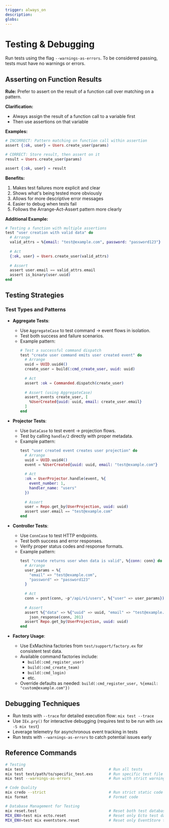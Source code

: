 ```yaml
---
trigger: always_on
description: 
globs: 
---
```


# Testing & Debugging

Run tests using the flag `--warnings-as-errors`. To be considered passing, tests must have no warnings or errors.

## Asserting on Function Results

**Rule:** Prefer to assert on the result of a function call over matching on a pattern.

**Clarification:**

- Always assign the result of a function call to a variable first
- Then use assertions on that variable

**Examples:**

```elixir
# INCORRECT: Pattern matching on function call within assertion
assert {:ok, user} = Users.create_user(params)

# CORRECT: Store result, then assert on it
result = Users.create_user(params)

assert {:ok, user} = result
```

**Benefits:**

1. Makes test failures more explicit and clear
2. Shows what's being tested more obviously
3. Allows for more descriptive error messages
4. Easier to debug when tests fail
5. Follows the Arrange-Act-Assert pattern more clearly

**Additional Example:**

```elixir
# Testing a function with multiple assertions
test "user creation with valid data" do
  # Arrange
  valid_attrs = %{email: "test@example.com", password: "password123"}
  
  # Act
  {:ok, user} = Users.create_user(valid_attrs)
  
  # Assert
  assert user.email == valid_attrs.email
  assert is_binary(user.uuid)
end
```

## Testing Strategies

### Test Types and Patterns

- **Aggregate Tests**:
    - Use `AggregateCase` to test command → event flows in isolation.
    - Test both success and failure scenarios.
    - Example pattern:
      ```elixir
      # Test a successful command dispatch
      test "create user command emits user created event" do
        # Arrange
        uuid = UUID.uuid4()
        create_user = build(:cmd_create_user, uuid: uuid)
        
        # Act
        assert :ok = Commanded.dispatch(create_user)
        
        # Assert (using AggregateCase)
        assert_events create_user, [
          %UserCreated{uuid: uuid, email: create_user.email}
        ]
      end
      ```

- **Projector Tests**:
    - Use `DataCase` to test event → projection flows.
    - Test by calling `handle/2` directly with proper metadata.
    - Example pattern:
      ```elixir
      test "user created event creates user projection" do
        # Arrange
        uuid = UUID.uuid4()
        event = %UserCreated{uuid: uuid, email: "test@example.com"}
        
        # Act
        :ok = UserProjector.handle(event, %{
          event_number: 1,
          handler_name: "users"
        })
        
        # Assert
        user = Repo.get_by(UserProjection, uuid: uuid)
        assert user.email == "test@example.com"
      end
      ```

- **Controller Tests**:
    - Use `ConnCase` to test HTTP endpoints.
    - Test both success and error responses.
    - Verify proper status codes and response formats.
    - Example pattern:
      ```elixir
      test "create returns user when data is valid", %{conn: conn} do
        # Arrange
        user_params = %{
          "email" => "test@example.com",
          "password" => "password123"
        }
        
        # Act
        conn = post(conn, ~p"/api/v1/users", %{"user" => user_params})
        
        # Assert
        assert %{"data" => %{"uuid" => uuid, "email" => "test@example.com"}} = 
          json_response(conn, 201)
        assert Repo.get_by(UserProjection, uuid: uuid)
      end
      ```

- **Factory Usage**:
    - Use ExMachina factories from `test/support/factory.ex` for consistent test data.
    - Available command factories include:
        - `build(:cmd_register_user)`
        - `build(:cmd_create_team)`
        - `build(:cmd_login)`
        - etc.
    - Override defaults as needed: `build(:cmd_register_user, %{email: "custom@example.com"})`

## Debugging Techniques

- Run tests with `--trace` for detailed execution flow: `mix test --trace`
- Use `IEx.pry()` for interactive debugging (requires test to be run with `iex -S mix test`)
- Leverage telemetry for asynchronous event tracking in tests
- Run tests with `--warnings-as-errors` to catch potential issues early

## Reference Commands

```bash
# Testing
mix test                                      # Run all tests
mix test test/path/to/specific_test.exs       # Run specific test file
mix test --warnings-as-errors                 # Run with strict warning checking

# Code Quality
mix credo --strict                            # Run strict static code analysis
mix format                                    # Format code

# Database Management for Testing
mix reset.test                                # Reset both test databases
MIX_ENV=test mix ecto.reset                   # Reset only Ecto test database
MIX_ENV=test mix eventstore.reset             # Reset only EventStore test database
